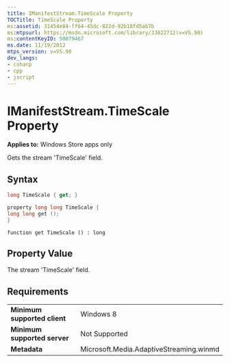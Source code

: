 ```yaml
---
title: IManifestStream.TimeScale Property
TOCTitle: TimeScale Property
ms:assetid: 31454e84-ff64-45dc-822d-92b18fd5ab7b
ms:mtpsurl: https://msdn.microsoft.com/library/JJ822712(v=VS.90)
ms:contentKeyID: 50079467
ms.date: 11/19/2012
mtps_version: v=VS.90
dev_langs:
- csharp
- cpp
- jscript
---
```


# IManifestStream.TimeScale Property

**Applies to:** Windows Store apps only

Gets the stream 'TimeScale' field.

## Syntax

```csharp
long TimeScale { get; }
```

```cpp
property long long TimeScale {
long long get ();
}
```

```jscript
function get TimeScale () : long
```

## Property Value

The stream 'TimeScale' field.

## Requirements

|||
|--- |--- |
|**Minimum supported client**|Windows 8|
|**Minimum supported server**|Not Supported|
|**Metadata**|Microsoft.Media.AdaptiveStreaming.winmd|

